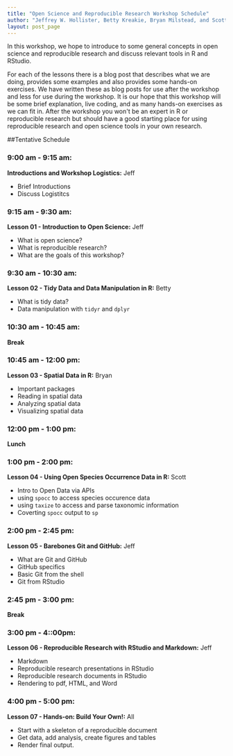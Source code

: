 ```yaml
---
title: "Open Science and Reproducible Research Workshop Schedule"
author: "Jeffrey W. Hollister, Betty Kreakie, Bryan Milstead, and Scott Chamberlain"
layout: post_page
---
```


In this workshop, we hope to introduce to some general concepts in open science and reproducible research and discuss relevant tools in R and RStudio.  

For each of the lessons there is a blog post that describes what we are doing, provides some examples and also provides some hands-on exercises.  We have written these as blog posts for use after the workshop and less for use during the workshop.  It is our hope that this workshop will be some brief explanation, live coding, and as many hands-on exercises as we can fit in.  After the workshop you won't be an expert in R or reproducible research but should have a good starting place for using reproducible research and open science tools in your own research. 

##Tentative Schedule

### 9:00 am - 9:15 am: 

**Introductions and Workshop Logistics:** Jeff

  - Brief Introductions
  - Discuss Logistitcs

### 9:15 am - 9:30 am: 

**Lesson 01 - Introduction to Open Science:** Jeff 

  - What is open science?
  - What is reproducible research?
  - What are the goals of this workshop?

### 9:30 am - 10:30 am: 

**Lesson 02 - Tidy Data and Data Manipulation in R:** Betty

  - What is tidy data?
  - Data manipulation with `tidyr` and `dplyr`

### 10:30 am - 10:45 am: 

**Break**

### 10:45 am - 12:00 pm:

**Lesson 03 - Spatial Data in R:** Bryan

  - Important packages
  - Reading in spatial data
  - Analyzing spatial data
  - Visualizing spatial data

### 12:00 pm - 1:00 pm: 

**Lunch**

### 1:00 pm - 2:00 pm: 

**Lesson 04 - Using Open Species Occurrence Data in R:** Scott

  - Intro to Open Data via APIs
  - using `spocc` to access species occurence data
  - using `taxize` to access and parse taxonomic information
  - Coverting `spocc` output to `sp`

### 2:00 pm - 2:45 pm: 

**Lesson 05 - Barebones Git and GitHub:** Jeff

  - What are Git and GitHub
  - GitHub specifics
  - Basic Git from the shell
  - Git from RStudio

### 2:45 pm - 3:00 pm: 

**Break**

### 3:00 pm - 4::00pm:

**Lesson 06 - Reproducible Research with RStudio and Markdown:** Jeff

  - Markdown
  - Reproducible research presentations in RStudio
  - Reproducible research documents in RStudio
  - Rendering to pdf, HTML, and Word

### 4:00 pm - 5:00 pm: 

**Lesson 07 - Hands-on: Build Your Own!:** All

  - Start with a skeleton of a reproducible document
  - Get data, add analysis, create figures and tables
  - Render final output.



